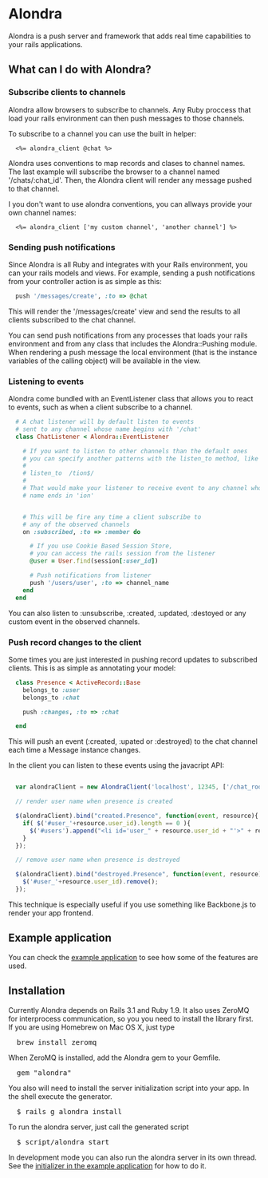 # Alondra

Alondra is a push server and framework that adds real time capabilities to
your rails applications.

## What can I do with Alondra?

### Subscribe clients to channels

Alondra allow browsers to subscribe to channels. Any Ruby proccess that load
your rails environment can then push messages to those channels.

To subscribe to a channel you can use the built in helper:

```
  <%= alondra_client @chat %>
```

Alondra uses conventions to map records and clases to channel names. The last
example will subscribe the browser to a channel named '/chats/:chat_id'. Then,
the Alondra client will render any message pushed to that channel.

I you don't want to use alondra conventions, you can allways provide your own
channel names:

```
  <%= alondra_client ['my custom channel', 'another channel'] %>
```

### Sending push notifications

Since Alondra is all Ruby and integrates with your Rails environment, you can
your rails models and views. For example, sending a push notifications from
your controller action is as simple as this:

```ruby
  push '/messages/create', :to => @chat
```

This will render the '/messages/create' view and send the results to all
clients subscribed to the chat channel.

You can send push notifications from any processes that loads your rails
environment and from any class that includes the Alondra::Pushing module.
When rendering a push message the local environment (that is the instance
variables of the calling object) will be available in the view.

### Listening to events

Alondra come bundled with an EventListener class that allows you to react to
events, such as when a client subscribe to a channel.

```ruby
  # A chat listener will by default listen to events
  # sent to any channel whose name begins with '/chat'
  class ChatListener < Alondra::EventListener

    # If you want to listen to other channels than the default ones
    # you can specify another patterns with the listen_to method, like
    #
    # listen_to  /tion$/
    #
    # That would make your listener to receive event to any channel whose
    # name ends in 'ion'


    # This will be fire any time a client subscribe to
    # any of the observed channels
    on :subscribed, :to => :member do

      # If you use Cookie Based Session Store,
      # you can access the rails session from the listener
      @user = User.find(session[:user_id])

      # Push notifications from listener
      push '/users/user', :to => channel_name
    end
  end
```

You can also listen to :unsubscribe, :created, :updated, :destoyed or any
custom event in the observed channels.

### Push record changes to the client

Some times you are just interested in pushing record updates to subscribed
clients. This is as simple as annotating your model:

```ruby
  class Presence < ActiveRecord::Base
    belongs_to :user
    belongs_to :chat

    push :changes, :to => :chat

  end
```

This will push an event (:created, :upated or :destroyed)  to the chat channel
each time a Message instance changes.

In the client you can listen to these events using the javacript API:

```javascript

  var alondraClient = new AlondraClient('localhost', 12345, ['/chat_rooms/1']);

  // render user name when presence is created

  $(alondraClient).bind("created.Presence", function(event, resource){
    if( $('#user_'+resource.user_id).length == 0 ){
      $('#users').append("<li id='user_" + resource.user_id + "'>" + resource.username + "</li>");
    }
  });

  // remove user name when presence is destroyed

  $(alondraClient).bind("destroyed.Presence", function(event, resource){
    $('#user_'+resource.user_id).remove();
  });

```

This technique is especially useful if you use something like Backbone.js
to render your app frontend.


## Example application

You can check the [example application](http://github.com/afcapel/alondra-example)
to see how some of the features are used.

## Installation

Currently Alondra depends on Rails 3.1 and Ruby 1.9. It also uses ZeroMQ for
interprocess communication, so you you need to install the library first. If
you are using Homebrew on Mac OS X, just type

<pre>
  brew install zeromq
</pre>

When ZeroMQ is installed, add the Alondra gem to your Gemfile.

<pre>
  gem "alondra"
</pre>

You also will need to install the server initialization script into your app.
In the shell execute the generator.

<pre>
  $ rails g alondra install
</pre>

To run the alondra server, just call the generated script

<pre>
  $ script/alondra start
</pre>

In development mode you can also run the alondra server in its own thread.
See the [initializer in the example application](https://github.com/afcapel/alondra-example/blob/master/config/initializers/alondra_server.rb)
for how to do it.


